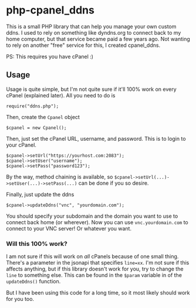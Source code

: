 # php-cpanel_ddns

This is a small PHP library that can help you manage your own custom ddns. I used to rely on something like dyndns.org to connect back to my home computer, but that service became paid a few years ago. Not wanting to rely on another "free" service for this, I created cpanel_ddns.

PS: This requires you have cPanel :)

## Usage
Usage is quite simple, but I'm not quite sure if it'll 100% work on every cPanel (explained later). All you need to do is

	require("ddns.php");

Then, create the `Cpanel` object

	$cpanel = new Cpanel();

Then, just set the cPanel URL, username, and password. This is to login to your cPanel.

	$cpanel->setUrl("https://yourhost.com:2083");
	$cpanel->setUser("username");
	$cpanel->setPass("password123");

By the way, method chaining is available, so `$cpanel->setUrl(...)->setUser(...)->setPass(...)` can be done if you so desire.

Finally, just update the ddns

	$cpanel->updateDdns("vnc", "yourdomain.com");

You should specify your subdomain and the domain you want to use to connect back home (or wherever). Now you can use `vnc.yourdomain.com` to connect to your VNC server! Or whatever you want.

### Will this 100% work?
I am not sure if this will work on *all* cPanels because of one small thing. There's a parameter in the jsonapi that specifies `line=xx`. I'm not sure if this affects anything, but if this library doesn't work for you, try to change the `line` to something else. This can be found in the `$param` variable in of the `updateDdns()` function.

But I have been using this code for a long time, so it most likely should work for you too.
